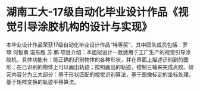 # 湖南工大-17级自动化毕业设计作品《视觉引导涂胶机构的设计与实现》
本毕业设计作品荣获17级自动化毕业设计作品“特等奖”，其中团队成员包括：罗  琛 何智勇 温东胜 苏  鹏
项目介绍：本组拟设计一款适用于工厂生产的视觉引导涂胶机，具体功能有：能正确的识别物体的各种形状，并在界面上描述识别到的图形；在已识别的物体上可以画出轨迹；按照画出的轨迹，控制三轴来完成点胶。研究内容分为三大部分：基于形状匹配的视觉识别算法，基于图像标定的坐标处理，基于矩阵变换的轨迹平移算法。

